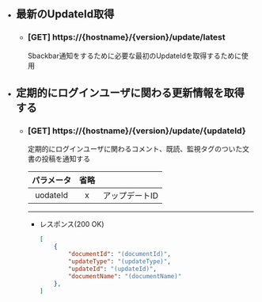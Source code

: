 - ## 最新のUpdateId取得
    - ### [GET] https://{hostname}/{version}/update/latest
       Sbackbar通知をするために必要な最初のUpdateIdを取得するために使用


       
- ## 定期的にログインユーザに関わる更新情報を取得する
    - ### [GET] https://{hostname}/{version}/update/{updateId}
        定期的にログインユーザに関わるコメント、既読、監視タグのついた文書の投稿を通知する
        

        | パラメータ | 省略 |  |  
        | :---: | :---: | --- |
        | uodateId | x | アップデートID |   


        ---
        - レスポンス(200 OK)
            ```json
            [
                {
                    "documentId": "(documentId)",
                    "updateType": "(updateType)",
                    "updateId": "(updateId)",
                    "documentName": "(documentName)"
                },
            ]
            ```